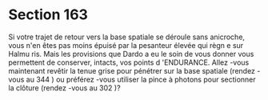 # Section 163

Si votre trajet de retour vers la base spatiale se déroule sans
anicroche, vous n'en êtes pas moins épuisé par la pesanteur
élevée qui règn e sur Halmu ris. Mais les provisions que Dardo a
eu le soin de vous donner vous permettent de conserver, intacts,
vos points d 'ENDURANCE.  Allez -vous maintenant revêtir la
tenue grise pour pénétrer sur la base spatiale (rendez -vous au
344 ) ou préférez -vous utiliser la pince à photons pour sectionner
la clôture (rendez -vous au 302 )?